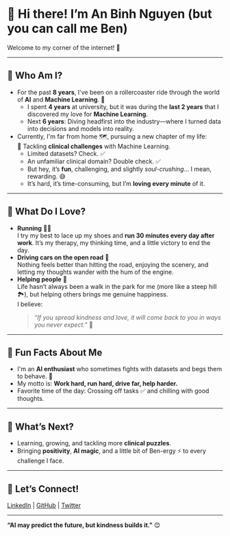 # 👋 Hi there! I’m **An Binh Nguyen** (but you can call me **Ben**)  

Welcome to my corner of the internet! 🏡  

---

## 🧠 **Who Am I?**  
- For the past **8 years**, I've been on a rollercoaster ride through the world of **AI** and **Machine Learning**. 🎢  
  - I spent **4 years** at university, but it was during the **last 2 years** that I discovered my love for **Machine Learning**.  
  - Next **6 years**: Diving headfirst into the industry—where I turned data into decisions and models into reality.  
- Currently, I'm far from home 🗺️, pursuing a new chapter of my life:  
  🏥 Tackling **clinical challenges** with Machine Learning.  
  - Limited datasets? Check. ✅  
  - An unfamiliar clinical domain? Double check. ✅  
  - But hey, it’s **fun**, challenging, and slightly *soul-crushing*... I mean, rewarding. 😅  
  - It’s hard, it’s time-consuming, but I’m **loving every minute** of it.  

---

## 🏃 **What Do I Love?**  
- **Running** 🏃‍♂️  
  I try my best to lace up my shoes and **run 30 minutes every day after work**. It’s my therapy, my thinking time, and a little victory to end the day.  
- **Driving cars on the open road** 🚗  
  Nothing feels better than hitting the road, enjoying the scenery, and letting my thoughts wander with the hum of the engine.  
- **Helping people** 🤝  
  Life hasn’t always been a walk in the park for me (more like a steep hill 🏞️), but helping others brings me genuine happiness.  
  I believe:  
  > *“If you spread kindness and love, it will come back to you in ways you never expect.”* 🌟  

---

## 🌱 **Fun Facts About Me**  
- I'm an **AI enthusiast** who sometimes fights with datasets and begs them to behave. 🤖  
- My motto is: **Work hard, run hard, drive far, help harder.**  
- Favorite time of the day: Crossing off tasks ✅ and chilling with good thoughts.  

---

## 🎯 **What’s Next?**  
- Learning, growing, and tackling more **clinical puzzles**.  
- Bringing **positivity**, **AI magic**, and a little bit of Ben-ergy ⚡ to every challenge I face.  

---

## 🔗 **Let’s Connect!**  
[LinkedIn](https://www.linkedin.com/in/binhna/)  |  [GitHub](https://github.com/binhna)  |  [Twitter](https://x.com/BinhNguyen96)  

---

**“AI may predict the future, but kindness builds it.”** 😊  
